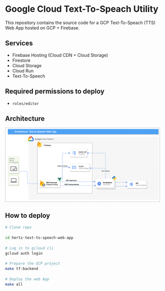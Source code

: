 # Google Cloud Text-To-Speach Utility
This repository contains the source code for a GCP Text-To-Speach (TTS) Web App hosted on GCP + Firebase.

## Services
- Firebase Hosting (Cloud CDN + Cloud Storage)
- Firestore
- Cloud Storage
- Cloud Run
- Text-To-Speech

## Required permissions to deploy
- `roles/editor`
  
## Architecture 
![ARCHITECTURE](./assets/TTS-Web-App.drawio.png "Architecture")  
  
    
## How to deploy
```bash
# Clone repo 

cd hertz-text-to-speech-web-app

# Log in to gcloud cli 
gcloud auth login

# Prepare the GCP project
make tf-backend

# Deploy the web App
make all

```